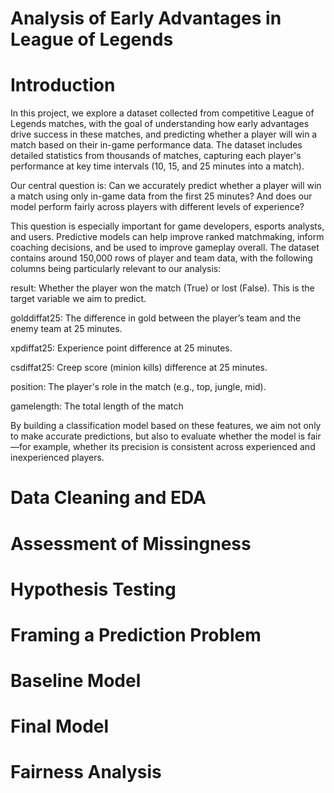 # Analysis of Early Advantages in League of Legends

# Introduction
In this project, we explore a dataset collected from competitive League of Legends matches, with the goal of understanding how early advantages drive success in these matches, and predicting whether a player will win a match based on their in-game performance data. The dataset includes detailed statistics from thousands of matches, capturing each player's performance at key time intervals (10, 15, and 25 minutes into a match).

Our central question is: Can we accurately predict whether a player will win a match using only in-game data from the first 25 minutes? And does our model perform fairly across players with different levels of experience? 

This question is especially important for game developers, esports analysts, and users. Predictive models can help improve ranked matchmaking, inform coaching decisions, and be used to improve gameplay overall. The dataset contains around 150,000 rows of player and team data, with the following columns being particularly relevant to our analysis:

result: Whether the player won the match (True) or lost (False). This is the target variable we aim to predict.

golddiffat25: The difference in gold between the player’s team and the enemy team at 25 minutes.

xpdiffat25: Experience point difference at 25 minutes.

csdiffat25: Creep score (minion kills) difference at 25 minutes.

position: The player's role in the match (e.g., top, jungle, mid).

gamelength: The total length of the match

By building a classification model based on these features, we aim not only to make accurate predictions, but also to evaluate whether the model is fair—for example, whether its precision is consistent across experienced and inexperienced players.


# Data Cleaning and EDA

# Assessment of Missingness

# Hypothesis Testing

# Framing a Prediction Problem

# Baseline Model

# Final Model 

# Fairness Analysis